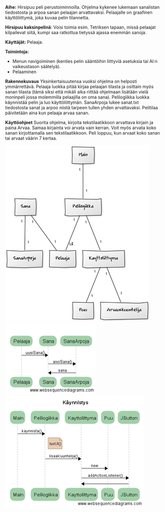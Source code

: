 **Aihe:** Hirsipuu peli perustoiminnoilla. Ohjelma kykenee lukemaan sanalistan tiedostosta ja arpoa sanan pelaajan arvattavaksi. Pelaajalle on graafinen käyttöliittymä, joka kuvaa pelin tilannetta.

**Hirsipuu kaksinpelinä**: Voisi toimia esim. Tetriksen tapaan, missä pelaajat kilpailevat siitä, kumpi saa ratkottua tietyssä ajassa enemmän sanoja.

**Käyttäjät:** Pelaaja. 

**Toimintoja:** 
- Menun navigoiminen (kenties pelin sääntöihin liittyviä asetuksia tai AI:n vaikeustason säätelyä).
- Pelaaminen

**Rakennekuvaus**
Yksinkertaisuutensa vuoksi ohjelma on helposti ymmärrettävä. Pelaaja luokka pitää kirjaa pelaajan tilasta ja osittain myös sanan tilasta (tämä siksi että mikäli aika riittää ohjelmaan lisätään vielä moninpeli jossa molemmilla pelaajilla on oma sana). Pelilogiikka luokka käynnistää pelin ja luo käyttöliittymän. SanaArpoja lukee sanat.txt tiedostosta sanat ja arpoo niistä tarpeen tullen yhden arvattavaksi. Pelitilaa päivitetään aina kun pelaaja arvaa sanan.

**Käyttöohjeet**
Suorita ohjelma, kirjoita tekstilaatikkoon arvattava kirjain ja paina Arvaa. Samaa kirjainta voi arvata vain kerran. Voit myös arvata koko sanan kirjoittamalla sen tekstilaatikkoon. Peli loppuu, kun arvaat koko sanan tai arvaat väärin 7 kertaa.

![Luokkakaavio](kaavio.png)
![Sekvenssi1](arvosana.png)
![Sekvenssi1](kaynnistys.png)
